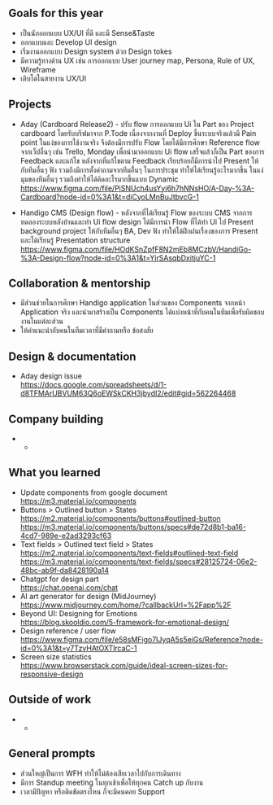 ## Goals for this year

* เป็นนักออกแบบ UX/UI ที่ดี และมี Sense&Taste
* ออกแบบและ Develop UI design
* เริ่มงานออกแบบ Design system ด้วย Design tokes
* มีความรู้ทางด้าน UX เช่น การออกแบบ User journey map, Persona, Rule of UX, Wireframe
* เติบโตในสายงาน UX/UI

## Projects

* Aday (Cardboard Release2) - ปรับ flow การออกแบบ Ui ใน Part ของ Project cardboard โดยรับบรีฟมาจาก P.Tode เนื่องจากงานที่ Deploy ขึ้นระบบจริงแล้วมี Pain point ในแง่ของการใช้งานจริง จึงต้องมีการปรับ Flow โดยได้มีการศึกษา Reference flow จากเว็ปอื่นๆ เช่น Trello, Monday เพื่อนำมาออกแบบ Ui flow เสร็จแล้วก็เป็น Part ของการ Feedback และแก้ไข หลังจากที่แก้ไขตาม Feedback เรียบร้อยก็มีการนำไป Present ให้กับทีมอื่นๆ ฟัง รวมถึงมีการตั้งคำถามจากทีมอื่่นๆ ในการประชุม ทำให้ได้เรียนรู้อะไรมากขึ้น ในแง่มุมของทีมอื่นๆ รวมถึงทำให้ได้คิดอะไรมากขึ้นแบบ Dynamic <br> https://www.figma.com/file/PiSNUch4usYyi6h7hNNsHO/A-Day-%3A-Cardboard?node-id=0%3A1&t=diCyoLMnBuJtbvcG-1

* Handigo CMS (Design flow) - หลังจากที่ได้เรียนรู้ Flow ของระบบ CMS จากการทดลองระบบหลังบ้านและทำ Ui flow design ได้มีการนำ Flow ที่ได้ทำ Ui ไป Present background project ให้กับทีมอื่นๆ BA, Dev ฟัง ทำให้ได้ฝึกฝนเรื่องของการ Present และได้เรียนรู้ Presentation structure <br> https://www.figma.com/file/HOdKSnZpfF8N2mEb8MCzbV/HandiGo-%3A-Design-flow?node-id=0%3A1&t=YjrSAsqbDxitjuYC-1


## Collaboration & mentorship

* มีส่วนช่วยในการศึกษา Handigo application ในส่วนของ Components จากหน้า Application จริง และนำมาสร้างเป็น Components ได้แบ่งหน้าที่กับคนในทีมเพื่อรับผิดชอบงานในแต่ละส่วน
* ให้คำแนะนำกับคนในทีมเวลาที่มีคำถามหรือ ข้อสงสัย

## Design & documentation

* Aday design issue <br> https://docs.google.com/spreadsheets/d/1-d8TFMArUBVUM63Q6oEWSkCKH3jbydI2/edit#gid=562264468

## Company building
* -

## What you learned

* Update components from google document <br> https://m3.material.io/components
* Buttons > Outlined button > States <br> https://m2.material.io/components/buttons#outlined-button <br> https://m3.material.io/components/buttons/specs#de72d8b1-ba16-4cd7-989e-e2ad3293cf63
* Text fields > Outlined text field > States <br> https://m2.material.io/components/text-fields#outlined-text-field <br> https://m3.material.io/components/text-fields/specs#28125724-06e2-48bc-ab9f-da8428190a14
* Chatgpt for design part <br> https://chat.openai.com/chat
* AI art generator for design (MidJourney) <br> https://www.midjourney.com/home/?callbackUrl=%2Fapp%2F
* Beyond UI: Designing for Emotions <br> https://blog.skooldio.com/5-framework-for-emotional-design/
* Design reference / user flow <br> https://www.figma.com/file/e58sMFigo7IJyqA5s5eiGs/Reference?node-id=0%3A1&t=y7TzvHAtOXTlrcaC-1
* Screen size statistics <br> https://www.browserstack.com/guide/ideal-screen-sizes-for-responsive-design


## Outside of work
* -

## General prompts

* ส่วนใหญ่เป็นการ WFH ทำให้ไม่ต้องเสียเวลาไปกับการเดินทาง 
* มีการ Standup meeting ในทุกเช้าเพื่อให้ทุกคน Catch up กับงาน
* เวลามีปัญหา หรือติดขัดตรงไหน ก็จะมีคนคอย Support

